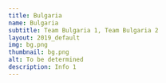 ```yaml
---
title: Bulgaria
name: Bulgaria
subtitle: Team Bulgaria 1, Team Bulgaria 2
layout: 2019_default
img: bg.png
thumbnail: bg.png
alt: To be determined
description: Info 1
---
```

